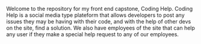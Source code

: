 Welcome to the repository for my front end capstone, Coding Help. Coding Help is a social media type plateform that allows developers to post any issues they may be having with their code, and with the help of other devs on the site, find a solution. We also have employees of the site that can help any user if they make a special help request to any of our employees.
